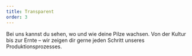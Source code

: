 ```yaml
---
title: Transparent
order: 3
---
```


Bei uns kannst du sehen, wo und wie deine Pilze wachsen. Von der Kultur bis zur Ernte – wir zeigen dir gerne jeden Schritt unseres Produktionsprozesses.
